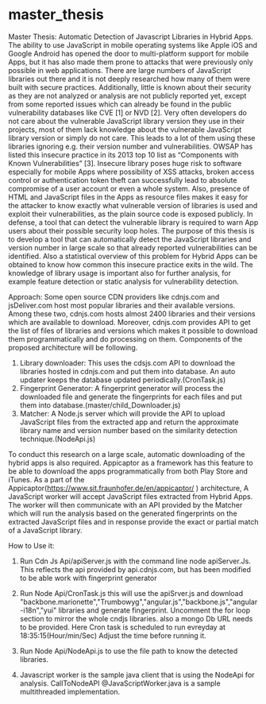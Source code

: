 # master_thesis
Master Thesis: Automatic Detection of Javascript Libraries in Hybrid Apps.
The ability to use JavaScript in mobile operating systems like Apple iOS and Google Android has opened the door to multi-platform support for mobile Apps, but it has also made them prone to attacks that were previously only possible in web applications. There are large numbers of JavaScript libraries out there and it is not deeply researched how many of them were built with secure practices. Additionally, little is known about their security as they are not analyzed or analysis are not publicly reported yet, except from some reported issues which can already be found in the public vulnerability databases like CVE [1] or NVD [2]. Very often developers do not care about the vulnerable JavaScript library version they use in their projects, most of them lack knowledge about the vulnerable JavaScript library version or simply do not care. This leads to a lot of them using these libraries ignoring e.g. their version number and vulnerabilities.  OWSAP has listed this insecure practice in its 2013 top 10 list as “Components with Known Vulnerabilities” [3]. Insecure library poses huge risk to software especially for mobile Apps where possibility of XSS attacks, broken access control or authentication token theft can successfully lead to absolute compromise of a user account or even a whole system. Also, presence of HTML and JavaScript files in the Apps as resource files makes it easy for the attacker to know exactly what vulnerable version of libraries is used and exploit their vulnerabilities, as the plain source code is exposed publicly. In defense, a tool that can detect the vulnerable library is required to warn App users about their possible security loop holes. The purpose of this thesis is to develop a tool that can automatically detect the JavaScript libraries and version number in large scale so that already reported vulnerabilities can be identified. Also a statistical overview of this problem for Hybrid Apps can be obtained to know how common this insecure practice exits in the wild. The knowledge of library usage is important also for further analysis, for example feature detection or static analysis for vulnerability detection. 

Approach: Some open source CDN providers like cdnjs.com and jsDeliver.com host most popular libraries and their available versions. Among these two, cdnjs.com hosts almost 2400 libraries and their versions which are available to download. Moreover, cdnjs.com provides API to get the list of files of libraries and versions which makes it possible to download them programmatically and do processing on them. Components of the proposed architecture will be following.

1.	Library downloader: This uses the cdsjs.com API to download the libraries hosted in cdnjs.com and put them into database. An auto updater keeps the database updated periodically.(CronTask.js)
2.	Fingerprint Generator: A fingerprint generator will process the downloaded file and generate the fingerprints for each files and put them into database.(master/child_Downloader.js)
3.	Matcher: A Node.js server which will provide the API to upload JavaScript files from the extracted app and return the approximate library name and version number based on the similarity detection technique.(NodeApi.js)

To conduct this research on a large scale, automatic downloading of the hybrid apps is also required. Appicaptor as a framework has this feature to be able to download the apps programmatically from both Play Store and iTunes.  As a part of the Appicaptor(https://www.sit.fraunhofer.de/en/appicaptor/ ) architecture, A JavaScript worker will accept JavaScript files extracted from
Hybrid Apps. The worker will then communicate with an API provided by the Matcher which will run the analysis based on the generated fingerprints on the extracted JavaScript files and in response provide the exact or partial match of a JavaScript library. 

How to Use it:


1. Run Cdn Js Api/apiServer.js with the command line node apiServer.Js. This reflects the api provided by api.cdnjs.com, but has been modified to be able work with fingerprint generator

2. Run Node Api/CronTask.js this will use the apiSrver.js and download "backbone.marionette","Trumbowyg","angular.js","backbone.js","angular-i18n","yui" libraries and generate fingerprint. Uncomment the for loop section to mirror the whole cndjs libraries. also a mongo Db URL needs to be provided. Here Cron task is scheduled to run evreyday at 18:35:15(Hour/min/Sec) Adjust the time before running it.

3. Run Node Api/NodeApi.js to use the file path to know the detected libraries.

4. Javascript worker is the sample java client that is using the NodeApi for analysis. CallToNodeAPI @JavaScriptWorker.java is a sample multithreaded implementation. 


